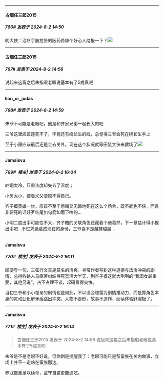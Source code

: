 ﻿
*****

####  古畑任三郎2015  
##### 766#       发表于 2024-8-2 14:50

明大侠：治疗手腕拉伤的医药费哪个好心人给报一下？<img src="https://static.saraba1st.com/image/smiley/face/141.gif" referrerpolicy="no-referrer">


*****

####  古畑任三郎2015  
##### 767#       发表于 2024-8-2 14:56

说起来这篇之后朱指瑕老眼说基本有了5成真吧

*****

####  lion_or_judas  
##### 768#       发表于 2024-8-2 14:59

朱爷不可能是老眼吧，他是和齐家兄弟一起长大的吧

三爷这里应该还死不了，毕竟还有绕长生的线，总觉得三爷会死在绕长生手上

至于小房应该最后还是会去关外，现在这个状况就等田鼠大侠来救场了<img src="https://static.saraba1st.com/image/smiley/face2017/037.png" referrerpolicy="no-referrer">


*****

####  Jamaisvu  
##### 769#         楼主| 发表于 2024-8-2 16:04

崆峒太冷，只重法度却失去了温度；

小房太小，装着义父便顾不得自己。

齐子概英雄一世，应该不至于憋屈又无趣地死在这么个场合，既不武也不侠，而且非要死的话好歹结尾加句箭如雨下啥的...

小明二度出手可能性不大，齐子概的关联角色还藏着个诸葛然，下一章估计得小猴出手吧...不过凭诸葛然现在的身份，三爷岂不是越抹越黑...


*****

####  Jamaisvu  
##### 770#         楼主| 发表于 2024-8-2 16:11

顺便夸一句，三弦行文真是莫名的清爽，寻常作者写到这种道德与法治冲突的剧情，总得各路人马痛苦纠结寻死觅活大半天，到齐子概这就大咧咧的“我闺女最重要，其他另说”，占不占理不谈，起码看得爽快。

当初三爷和小小相亲的剧情也是如此，不以误会埋雷为剧情推动力，而是靠角色本身的灵动劲化解矛盾跳出冲突，人物不走形，故事不造作，阅读体验舒服极了。

*****

####  Jamaisvu  
##### 771#         楼主| 发表于 2024-8-2 16:14

<blockquote>古畑任三郎2015 发表于 2024-8-2 14:56
说起来这篇之后朱指瑕老眼说基本有了5成真吧</blockquote>
朱爷是不是老眼不好说，但你倒是提醒我了：老眼可能只是帮蛮族在关内做事，立场上并不一定站在蛮族那边。

养寇自重足以续命，监守自盗更能通吃。

